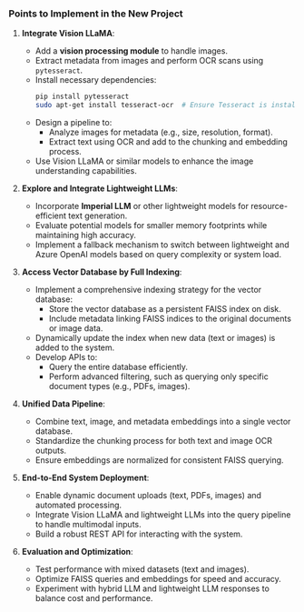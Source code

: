 ### Points to Implement in the New Project

1. **Integrate Vision LLaMA**:
   - Add a **vision processing module** to handle images.
   - Extract metadata from images and perform OCR scans using `pytesseract`.
   - Install necessary dependencies:
     ```bash
     pip install pytesseract
     sudo apt-get install tesseract-ocr  # Ensure Tesseract is installed system-wide
     ```
   - Design a pipeline to:
     - Analyze images for metadata (e.g., size, resolution, format).
     - Extract text using OCR and add to the chunking and embedding process.
   - Use Vision LLaMA or similar models to enhance the image understanding capabilities.

2. **Explore and Integrate Lightweight LLMs**:
   - Incorporate **Imperial LLM** or other lightweight models for resource-efficient text generation.
   - Evaluate potential models for smaller memory footprints while maintaining high accuracy.
   - Implement a fallback mechanism to switch between lightweight and Azure OpenAI models based on query complexity or system load.

3. **Access Vector Database by Full Indexing**:
   - Implement a comprehensive indexing strategy for the vector database:
     - Store the vector database as a persistent FAISS index on disk.
     - Include metadata linking FAISS indices to the original documents or image data.
   - Dynamically update the index when new data (text or images) is added to the system.
   - Develop APIs to:
     - Query the entire database efficiently.
     - Perform advanced filtering, such as querying only specific document types (e.g., PDFs, images).

4. **Unified Data Pipeline**:
   - Combine text, image, and metadata embeddings into a single vector database.
   - Standardize the chunking process for both text and image OCR outputs.
   - Ensure embeddings are normalized for consistent FAISS querying.

5. **End-to-End System Deployment**:
   - Enable dynamic document uploads (text, PDFs, images) and automated processing.
   - Integrate Vision LLaMA and lightweight LLMs into the query pipeline to handle multimodal inputs.
   - Build a robust REST API for interacting with the system.

6. **Evaluation and Optimization**:
   - Test performance with mixed datasets (text and images).
   - Optimize FAISS queries and embeddings for speed and accuracy.
   - Experiment with hybrid LLM and lightweight LLM responses to balance cost and performance.
